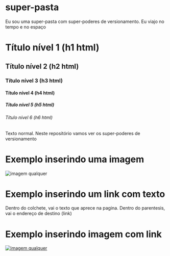 
# super-pasta
Eu sou uma super-pasta com super-poderes de versionamento. Eu viajo no tempo e no espaço

# Título nível 1 (h1 html)
## Título nível 2 (h2 html)
### Título nível 3 (h3 html)
#### Título nível 4 (h4 html)
##### Título nível 5 (h5 html)
###### Título nível 6 (h6 html)

Texto normal.
Neste repositório vamos ver os super-poderes de versionamento 

# Exemplo inserindo uma imagem
![imagem qualquer](https://i.pinimg.com/736x/c3/97/50/c39750b943e50beb48358ef51fe3b3d4.jpg "a title")


# Exemplo inserindo um link com texto
Dentro do colchete, vai o texto que aprece na pagina. Dentro do parentesis, vai o endereço de destino (link)


# Exemplo inserindo imagem com link
[![imagem qualquer](https://images2.alphacoders.com/126/1265201.jpg "a title")](https://www.youtube.com/watch?v=OFHbIsYjbOI)
